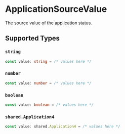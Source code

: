 # ApplicationSourceValue

The source value of the application status.


## Supported Types

### `string`

```typescript
const value: string = /* values here */
```

### `number`

```typescript
const value: number = /* values here */
```

### `boolean`

```typescript
const value: boolean = /* values here */
```

### `shared.Application4`

```typescript
const value: shared.Application4 = /* values here */
```

